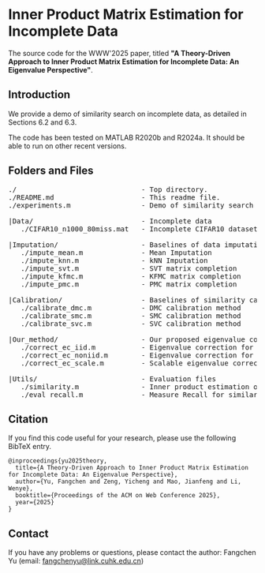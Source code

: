 # Inner Product Matrix Estimation for Incomplete Data

The source code for the WWW'2025 paper, titled **"A Theory-Driven Approach to Inner Product Matrix Estimation
for Incomplete Data: An Eigenvalue Perspective"**.

## Introduction

We provide a demo of similarity search on incomplete data, as detailed in Sections 6.2 and 6.3.

The code has been tested on MATLAB R2020b and R2024a. It should be able to run on other recent versions.

## Folders and Files

<pre>
./                              - Top directory.
./README.md                     - This readme file.
./experiments.m                 - Demo of similarity search on incomplete data.

|Data/                          - Incomplete data
   ./CIFAR10_n1000_80miss.mat   - Incomplete CIFAR10 dataset with 1,000 incomplete samples and 80% random missing

|Imputation/                    - Baselines of data imputation
   ./impute_mean.m              - Mean Imputation
   ./impute_knn.m               - kNN Imputation
   ./impute_svt.m               - SVT matrix completion
   ./impute_kfmc.m              - KFMC matrix completion
   ./impute_pmc.m               - PMC matrix completion

|Calibration/                   - Baselines of similarity calibration
   ./calibrate_dmc.m            - DMC calibration method  
   ./calibrate_smc.m            - SMC calibration method
   ./calibrate_svc.m            - SVC calibration method

|Our_method/                    - Our proposed eigenvalue correction algorithms 
   ./correct_ec_iid.m           - Eigenvalue correction for i.i.d. data (see Algorithm 1 in Section 3.3)
   ./correct_ec_noniid.m        - Eigenvalue correction for non-i.i.d. data (see Algorithm 2 in Section 4.3) 
   ./correct_ec_scale.m         - Scalable eigenvalue correction algorithm (see Algorithm 3 in Section 5.1 and Appendix B.1)

|Utils/                         - Evaluation files 
   ./similarity.m               - Inner product estimation on incomplete data
   ./eval_recall.m              - Measure Recall for similarity search tasks
</pre>

## Citation

If you find this code useful for your research, please use the following BibTeX entry.

```
@inproceedings{yu2025theory,
  title={A Theory-Driven Approach to Inner Product Matrix Estimation for Incomplete Data: An Eigenvalue Perspective},
  author={Yu, Fangchen and Zeng, Yicheng and Mao, Jianfeng and Li, Wenye},
  booktitle={Proceedings of the ACM on Web Conference 2025},
  year={2025}
}
```

## Contact

If you have any problems or questions, please contact the author: Fangchen Yu (email: fangchenyu@link.cuhk.edu.cn)